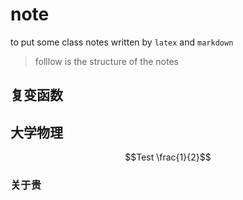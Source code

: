 # note
to put some class notes written by `latex` and `markdown`
> folllow is the structure of the notes
## 复变函数
## 大学物理
$$Test \frac{1}{2}$$
### 关于贵